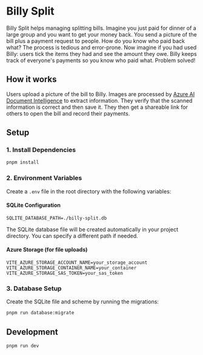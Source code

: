 # Billy Split

Billy Split helps managing splitting bills. Imagine you just paid for dinner of a large group and you want to get your money back. You send a picture of the bill plus a payment request to people. How do you know who paid back what? The process is tedious and error-prone. Now imagine if you had used Billy: users tick the items they had and see the amount they owe. Billy keeps track of everyone's payments so you know who paid what. Problem solved!

## How it works

Users upload a picture of the bill to Billy. Images are processed by [Azure AI Document Intelligence](https://azure.microsoft.com/en-us/products/ai-services/ai-document-intelligence) to extract information. They verify that the scanned information is correct and then save it. They then get a shareable link for others to open the bill and record their payments.

## Setup

### 1. Install Dependencies

```bash
pnpm install
```

### 2. Environment Variables

Create a `.env` file in the root directory with the following variables:

#### SQLite Configuration
```env
SQLITE_DATABASE_PATH=./billy-split.db
```

The SQLite database file will be created automatically in your project directory. You can specify a different path if needed.

#### Azure Storage (for file uploads)
```env
VITE_AZURE_STORAGE_ACCOUNT_NAME=your_storage_account
VITE_AZURE_STORAGE_CONTAINER_NAME=your_container
VITE_AZURE_STORAGE_SAS_TOKEN=your_sas_token
```

### 3. Database Setup

Create the SQLite file and scheme by running the migrations:

```bash
pnpm run database:migrate
```

## Development

```bash
pnpm run dev
```
